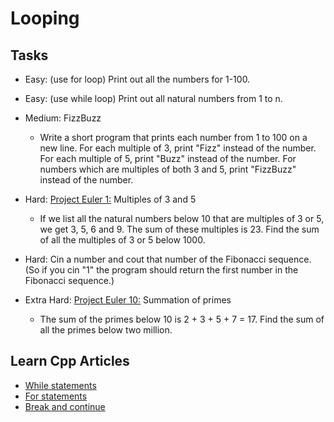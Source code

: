 # Looping

## Tasks

* Easy: (use for loop) Print out all the numbers for 1-100.

* Easy: (use while loop) Print out all natural numbers from 1 to n.

* Medium: FizzBuzz
    * Write a short program that prints each number from 1 to 100 on a new line. For each multiple of 3, print "Fizz" instead of the number. For each multiple of 5, print "Buzz" instead of the number. For numbers which are multiples of both 3 and 5, print "FizzBuzz" instead of the number.

* Hard: [Project Euler 1:](https://projecteuler.net/problem=1) Multiples of 3 and 5
    * If we list all the natural numbers below 10 that are multiples of 3 or 5, we get 3, 5, 6 and 9. The sum of these multiples is 23. Find the sum of all the multiples of 3 or 5 below 1000.

* Hard: Cin a number and cout that number of the Fibonacci sequence. (So if you cin "1" the program should return the first number in the Fibonacci sequence.)

* Extra Hard: [Project Euler 10:](https://projecteuler.net/problem=10) Summation of primes
    * The sum of the primes below 10 is 2 + 3 + 5 + 7 = 17. Find the sum of all the primes below two million.

## Learn Cpp Articles

* [While statements](http://www.learncpp.com/cpp-tutorial/55-while-statements/)
* [For statements](http://www.learncpp.com/cpp-tutorial/57-for-statements/)
* [Break and continue](http://www.learncpp.com/cpp-tutorial/58-break-and-continue/)
